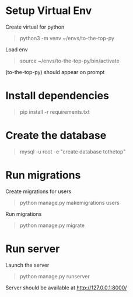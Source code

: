 
# Setup Virtual Env

Create virtual for python
> python3 -m venv ~/envs/to-the-top-py

Load env
> source ~/envs/to-the-top-py/bin/activate

(to-the-top-py) should appear on prompt


# Install dependencies
> pip install -r requirements.txt

# Create the database
> mysql -u root -e "create database tothetop"

# Run migrations
Create migrations for users
> python manage.py makemigrations users

Run migrations
> python manage.py migrate

# Run server
Launch the server
>python manage.py runserver

Server should be available at http://127.0.0.1:8000/
